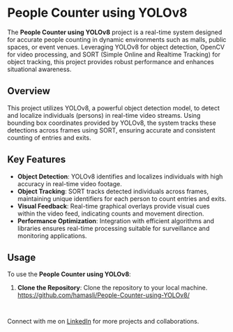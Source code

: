 # People Counter using YOLOv8

The **People Counter using YOLOv8** project is a real-time system designed for accurate people counting in dynamic environments such as malls, public spaces, or event venues. Leveraging YOLOv8 for object detection, OpenCV for video processing, and SORT (Simple Online and Realtime Tracking) for object tracking, this project provides robust performance and enhances situational awareness.

## Overview

This project utilizes YOLOv8, a powerful object detection model, to detect and localize individuals (persons) in real-time video streams. Using bounding box coordinates provided by YOLOv8, the system tracks these detections across frames using SORT, ensuring accurate and consistent counting of entries and exits.

## Key Features

- **Object Detection**: YOLOv8 identifies and localizes individuals with high accuracy in real-time video footage.
- **Object Tracking**: SORT tracks detected individuals across frames, maintaining unique identifiers for each person to count entries and exits.
- **Visual Feedback**: Real-time graphical overlays provide visual cues within the video feed, indicating counts and movement direction.
- **Performance Optimization**: Integration with efficient algorithms and libraries ensures real-time processing suitable for surveillance and monitoring applications.

## Usage

To use the **People Counter using YOLOv8**:

1. **Clone the Repository**: Clone the repository to your local machine.
       https://github.com/hamasli/People-Counter-using-YOLOv8/
   ```bash
  

Connect with me on [LinkedIn](https://www.linkedin.com/in/hamas-ali-raja-2a5822277) for more projects and collaborations.
